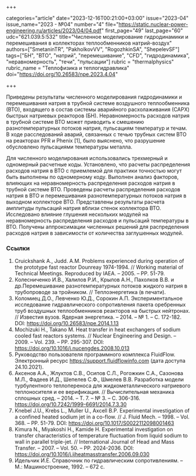 +++

categories="article"
date="2023-12-16T00:21:00+03:00"
issue="2023-04"
issue_name="2023 - №04"
number="4"
file="https://static.nuclear-power-engineering.ru/articles/2023/04/04.pdf"
first_page="49"
last_page="60"
udc="621.039.5:532"
title="Численное моделирование гидродинамики и перемешивания в коллекторах теплообменников натрий-воздух"
authors=["SmetaninTR", "PakholkovVV", "RogozhkinSA", "ShepelevSF"]
tags=["БН", "ВТО", "натрий", "перемешивание", "CFD", "гидродинамика", "неравномерность", "течи", "пульсации"]
rubric = "thermalphysics"
rubric_name = "Теплофизика и теплогидравлика"
doi="https://doi.org/10.26583/npe.2023.4.04"

+++

Приведены результаты численного моделирования гидродинамики и перемешивания натрия в трубной системе воздушного теплообменника (ВТО), входящего в состав системы аварийного расхолаживания (САРХ) быстрых натриевых реакторов (БН). Неравномерность расходов натрия в трубной системе ВТО может приводить к смешению разнотемпературных потоков натрия, пульсациям температур и течам. В ходе расследований аварий, связанных с течью трубных систем ВТО на реакторах PFR и Phenix [1], было выяснено, что разрушение обусловлено пульсациями температуры металла.

Для численного моделирования использовались трехмерный и одномерный расчетные коды. Установлено, что расчеты распределения расходов натрия в ВТО с приемлемой для практики точностью могут быть выполнены по одномерному коду. Выполнен анализ факторов, влияющих на неравномерность распределения расходов натрия в трубной системе ВТО. Проведены расчеты распределения расходов натрия в ВТО и перемешивания разнотемпературных потоков натрия в выходном коллекторе ВТО. Представлены результаты расчета амплитуды пульсаций натрия вблизи стенок коллектора ВТО. Исследовано влияние глушения нескольких модулей на неравномерность распределения расходов и пульсаций температуры в ВТО. Получены аппроксимации численных решений для распределения расходов натрия в зависимости от количества заглушенных модулей.

### Ссылки

1. Cruickshank A., Judd. A.M. Problems experienced during operation of the prototype fast reactor Dounreay 1974-1994. // Working material of Technical Meetings. Reproduced by IAEA. – 2005. – РР. 51-79.
2. Колесниченко И.В., Халилов Р.И., Крылов А.Н., Пахолков В.В. и др.Перемешивание разнотемпературных потоков жидкого натрия в трубопроводе за тройником. // Теплоэнергетика (в печати).
3. Коломиец Д.О., Левченко Ю.Д., Сорокин А.П. Экспериментальное исследование гидравлического сопротивления пакета оребренных труб воздушных теплообменников реакторов на быстрых нейтронах. // Известия вузов. Ядерная энергетика. – 2014. – № 1. – С. 172-182. DOI: https://doi.org/10.26583/npe.2014.1.13
4. Mochizuki H., Takano M. Heat transfer in heat exchangers of sodium cooled fast reactors systems. // Nuclear Engineering and Design. – 2009. – Vol. 239. – PР. 295-307. DOI: https://doi.org/10.1016/j.nucengdes.2008.10.013
5. Руководство пользователя программного комплекса FluidFlow. Электронный ресурс https://support.fluidflowinfo.com (дата доступа 24.10.2021).
6. Аксенов А.А., Жлуктов С.В., Осипов С.Л., Рогожкин С.А., Сазонова М.Л., Фадеев И.Д., Шепелев С.Ф., Шмелев В.В. Разработка модели турбулентного теплопереноса для жидкометаллического натриевого теплоносителя и ее верификация. // Вычислительная механика сплошных сред. – 2014. – Т. 7. – № 3. – С. 306-316. https://doi.org/10.7242/1999-6691/2014.7.3.30
7. Knebel J.U., Krebs L., Muller U., Axcell B.P. Experimental investigation of a confined heated sodium jet in a co-flow. // J. Fluid Mech. – 1998. – Vol. 368. – PР. 51-79. DOI: https://doi.org/10.1017/S0022112098001463
8. Kimura N., Miyakoshi H., Kamide H. Experimental investigation on transfer characteristics of temperature fluctuation from liquid sodium to wall in parallel triple-jet. // International Journal of Head and Mass Transfer. – 2007. – Vol. 50. – PР. 2024-2036. DOI: https://doi.org/10.1016/j.ijheatmasstransfer.2006.09.030
9. Идельчик И.Е. Справочник по гидравлическим сопротивлениям. – М.: Машиностроение, 1992. – 672 c.